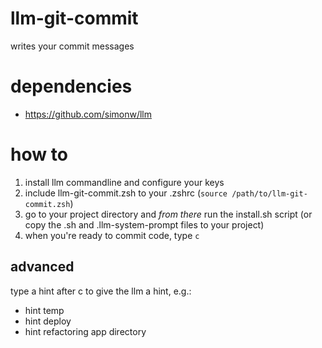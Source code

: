 # llm-git-commit
writes your commit messages

# dependencies
- https://github.com/simonw/llm

# how to
1. install llm commandline and configure your keys
2. include llm-git-commit.zsh to your .zshrc (`source /path/to/llm-git-commit.zsh`)
3. go to your project directory and *from there* run the install.sh script (or copy the .sh and .llm-system-prompt files to your project)
4. when you're ready to commit code, type `c`

## advanced
type a hint after c to give the llm a hint, e.g.:
- hint temp
- hint deploy
- hint refactoring app directory
